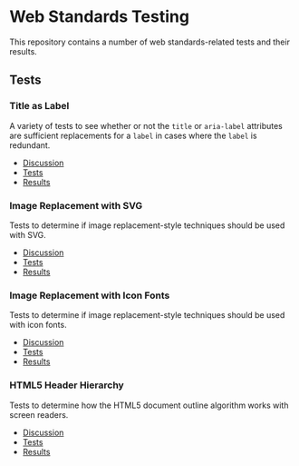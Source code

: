 # Web Standards Testing

This repository contains a number of web standards-related tests and their
results.

## Tests

### Title as Label

A variety of tests to see whether or not the `title` or `aria-label`
attributes are sufficient replacements for a `label` in cases where the
`label` is redundant.

* [Discussion](https://github.com/ucsb-wsg/ucsb-wsg.github.io/issues/30)
* [Tests](http://loganfranken.github.io/web-standards-testing/title-as-label/index.html)
* [Results](http://loganfranken.github.io/web-standards-testing/title-as-label/results.html)

### Image Replacement with SVG

Tests to determine if image replacement-style techniques should be used with
SVG.

* [Discussion](https://github.com/ucsb-wsg/ucsb-wsg.github.io/issues/31)
* [Tests](http://loganfranken.github.io/web-standards-testing/svg-image-replacement/index.html)
* [Results](http://loganfranken.github.io/web-standards-testing/svg-image-replacement/results.html)

### Image Replacement with Icon Fonts

Tests to determine if image replacement-style techniques should be used with
icon fonts.

* [Discussion](https://github.com/ucsb-wsg/ucsb-wsg.github.io/issues/31)
* [Tests](http://loganfranken.github.io/web-standards-testing/icon-font-replacement/index.html)
* [Results](http://loganfranken.github.io/web-standards-testing/icon-font-replacement/results.html)

### HTML5 Header Hierarchy

Tests to determine how the HTML5 document outline algorithm works with
screen readers.

* [Discussion](https://github.com/ucsb-wsg/ucsb-wsg.github.io/issues/54)
* [Tests](http://loganfranken.github.io/web-standards-testing/html5-header-hierarchy/index.html)
* [Results](http://loganfranken.github.io/web-standards-testing/html5-header-hierarchy/results.html)
